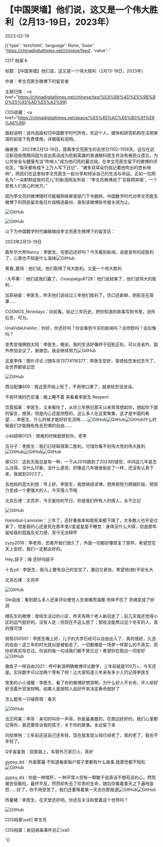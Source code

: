 # 【中国哭墙】他们说，这又是一个伟大胜利（2月13-19日，2023年）

2023-02-19

[{'type': 'text/html', 'language': None, 'base': 'https://chinadigitaltimes.net/chinese/feed', 'value': '

CDT 档案卡

标题：【中国哭墙】他们说，这又是一个伟大胜利（2月13-19日，2023年）

作者：李文亮医生微博下的留言者

主题归类：<a href="https://chinadigitaltimes.net/chinese/tag/%E4%B8%AD%E5%9B%BD%E5%93%AD%E5%A2%99)

CDS收藏：<a href="https://chinadigitaltimes.net/space/%E5%85%AC%E6%B0%91%E9%A6%86)

版权说明：该作品版权归中国数字时代所有，欢迎个人、媒体和研究机构在注明来源的前提下免费使用。详细版权说明。





编者按：2023年2月13-19日，距离李文亮医生的去世已1102-1108天。这位在武汉新冠疫情期间因为说出真话成为悲剧英雄的普通眼科医生并没有被民众遗忘，为公共安全与健康充当“吹哨人”成为他闪亮的墓志铭。在李文亮医生留下的微博的评论区，“每天都有成千上万人写下日记”，“诸多双耳朵仍铭记着他吹出的悠长哨响”，网民们在这里和李文亮医生一起分享和倾诉自己的生活与命运。正如一位网名为“一朵默默绽放的花儿”的新浪网友所说：“李文亮微博成了‘互联网哭墙’，一个安放人们良心的地方。”

因为李文亮的微博随时可能被网络审查部门下令删除，中国数字时代对李文亮医生微博下的网民留言每日片段精选备份，直到该微博账号被关闭为止。

![GitHub](https://chinadigitaltimes.net/chinese/files/2020/03/Screenshot-2020-03-13-10.48.21.png)

![GitHub](https://chinadigitaltimes.net/chinese/files/2020/03/Screenshot-2020-03-15-11.01.33.png)

以下为中国数字时代编辑摘自李文亮医生微博下的留言区：

2023年2月13-19日

嘉年华大熊Nancy：李医生，在那边还好吗？今天看到新闻，说是宣布抗疫胜利了，心里也不知是什么滋味![GitHub](https://chinadigitaltimes.net/chinese/files/2023/02/post-693122-63f2960096e2d.png)

黄昏_鹿场：他们说，他们取得了伟大胜利。又是一个伟大胜利

-大苹果-：他们说我们赢了。//xiaopaigu8728：他们说结束了，他们说伟大的胜利…

加菲纳妾：李医生，昨天他们说经过三年他们胜利了。伤口还新鲜，阴影还在笼罩&#8230;..

COSMOS_Ninedays：向前看。铭记三年历史。把你知道的故事写到书里。流传后世，可为。

UnaVidaUnaVez：你好，你还好吗？你会看到今天的新闻吗？会欣慰吗？会后悔吗？

变秃变强拥抱太阳：李医生，晚安。我的生活好像终于回到正轨，可以去省外、国外参加会议了。谢谢您。我会继续努力![GitHub](https://chinadigitaltimes.net/chinese/files/2023/02/post-693122-63f29600a50b4.png)

这是李伟：图片评论 //随车吊13774116377：李医生您好，英镑给您发纪念币了，全世界都铭记您

![GitHub](https://chinadigitaltimes.net/chinese/files/2023/02/image-1676802603662.png)

西瓜配馕609：我这里开始上班了，不用带口罩了，就来给您说说话。

不挑环境的巴尼潘：晚上睡不着 来看看李医生 Respect

饮霞孤客：李医生，又来看你了，从你三年祭日那天以来常常想起你，想起你下面的留言，想哭，但是内心还是欣慰的，这么多人在这里聚集，这才是中国的希望……李医生，什么时候才能好好生活啊……![GitHub](https://chinadigitaltimes.net/chinese/files/2023/02/post-693122-63f2960096e2d.png)![GitHub](https://chinadigitaltimes.net/chinese/files/2023/02/post-693122-63f2960096e2d.png)![GitHub](https://chinadigitaltimes.net/chinese/files/2023/02/post-693122-63f2960096e2d.png)什么时候我们才能拥有免去恐惧的自由……

小纠结呀0125：很难的时候就想到你，老李

氚分子：李医生：我们已经取得第二胜利，可惜你看不到伟大党的伟大胜利![GitHub](https://chinadigitaltimes.net/chinese/files/2023/02/post-693122-63f2960096e2d.png)![GitHub](https://chinadigitaltimes.net/chinese/files/2023/02/post-693122-63f2960096e2d.png)![GitHub](https://chinadigitaltimes.net/chinese/files/2023/02/post-693122-63f2960096e2d.png)

章只只：这些天我总是有一种，一下从2019跳到了2023的错觉，中间这几年是怎么过得，没什么印象，没什么感觉，好像这几年被谁偷走了一样，还没有认真下来，我就到2023了，

去他妈的意大利炮：早上好，李医生，我想继续读博，想再努努力跨越阶级，努努力变成一个更强大的人，今天情人节哦

北京石律：文亮早，今天是你的节日，你是我们所有人的情人，永不忘记

![GitHub](https://chinadigitaltimes.net/chinese/files/2023/02/image-1676817157675.png)

Hannibal-Lannister：三年了，还好重疾率和致死率都下降了，大多数人也平安过来了，但是我的心还是死在那年里//星星星星不睡觉：身体没什么大碍，但是那年留给我的孤独及无力感，至今无法释怀

zyzy2018：李老师，您离开我们很久了，外面一切都好像恢复了原样，希望您在天上安好。我们一定都会好的。

Hey_妞子：嗨 还好吗妞子

十五yd：李医生，我马上要有自己的宝宝了，激动又紧张，希望他(她)平安长大

北京石律：文亮早

![GitHub](https://chinadigitaltimes.net/chinese/files/2023/02/image-1676809417696.png)

Ole自由：看到那么多人还来评论便觉人生艰难而温暖 肉体不在了 灵魂变成了树洞

栩先生的微博：曾经生活过的小区，昨天有两个老人新冠走了；前几天我还觉得小区的运气挺好的，没有人走；但现在不这么想了；那些没能熬过这个冬天的人，真的很可惜

努努200501：李医生晚上好，儿子的大学已经可以自由出入了，真的很好，久违的自由！这三年的时光就似是被偷走了，一切都像是一场梦一样那么的不真实，而你却真实存在过，你说的每一句话我们都不曾忘记！希望你在那边一切安好![GitHub](https://chinadigitaltimes.net/chinese/files/2023/02/post-693122-63f2960114d26.png)

像疯子一样自由2021：呼吁新浪明确微博评论数字，三年前就是100万+，今天还是。实际数字可以加两个零有了吧！让大家知道三年来有多少人仍记得李医生

笑笑的小小温暖：李医生，看了你的微博好想哭啊，为什么好人不长命，坏人却好好活着升官发财啊。如果人是按照人品好坏来决定寿命就好了

怎么能有一只啵奇塔：春天

![GitHub](https://chinadigitaltimes.net/chinese/files/2023/02/image-1676813226735.png)

法王阿美：李哥：亲切的叫你一声哥。你是最勇敢的。在那边好好的。我们心里都记得你，我还要告诉我的孩子，关于你的故事。永远留下来

刘拾叁呐：三年前还说自己还年轻，现在就发现父母已经老了，真的老了，我也不年轻了。

Q宇宙星辰：回家路上，车窗外万家灯火，真好

gypsy_dd：外面雾霾 不知道每家每户窗子里都有什么故事 就感觉都不轻松 ![GitHub](https://chinadigitaltimes.net/chinese/files/2023/02/post-693122-63f2960114d26.png)

gypsy_dd：你是一种情怀，一种平常人但有一颗敢于说真话不想苟且的心，然而被世俗冤枉，最终平反，然而却失去了珍贵的生命，随后你看着普天之下遍地哀怨……好了，你不用受苦了，我们还要等着某一天去你那报道![GitHub](https://chinadigitaltimes.net/chinese/files/2023/02/post-693122-63f29600a50b4.png)![GitHub](https://chinadigitaltimes.net/chinese/files/2023/02/post-693122-63f29601414b8.png)

热量猪：李医生，在天堂还好吧。你还在关注和爱着这个世界吗？



![GitHub](https://chinadigitaltimes.net/chinese/files/2020/03/37-150x150.jpg)

CDS档案\xa0| 李文亮

CDS档案｜新冠病毒事件总汇\xa0

'}]